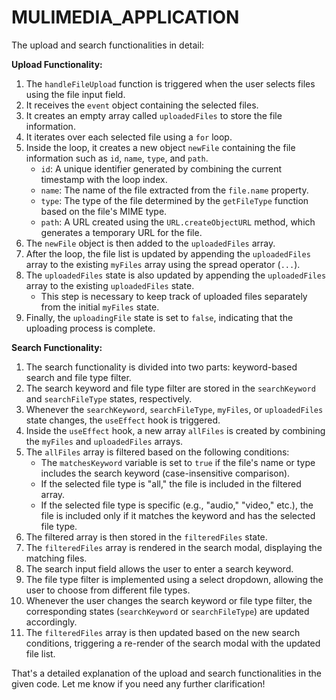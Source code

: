 # MULIMEDIA_APPLICATION

The upload and search functionalities in detail:

**Upload Functionality:**
1. The `handleFileUpload` function is triggered when the user selects files using the file input field.
2. It receives the `event` object containing the selected files.
3. It creates an empty array called `uploadedFiles` to store the file information.
4. It iterates over each selected file using a `for` loop.
5. Inside the loop, it creates a new object `newFile` containing the file information such as `id`, `name`, `type`, and `path`.
   - `id`: A unique identifier generated by combining the current timestamp with the loop index.
   - `name`: The name of the file extracted from the `file.name` property.
   - `type`: The type of the file determined by the `getFileType` function based on the file's MIME type.
   - `path`: A URL created using the `URL.createObjectURL` method, which generates a temporary URL for the file.
6. The `newFile` object is then added to the `uploadedFiles` array.
7. After the loop, the file list is updated by appending the `uploadedFiles` array to the existing `myFiles` array using the spread operator (`...`).
8. The `uploadedFiles` state is also updated by appending the `uploadedFiles` array to the existing `uploadedFiles` state.
   - This step is necessary to keep track of uploaded files separately from the initial `myFiles` state.
9. Finally, the `uploadingFile` state is set to `false`, indicating that the uploading process is complete.

**Search Functionality:**
1. The search functionality is divided into two parts: keyword-based search and file type filter.
2. The search keyword and file type filter are stored in the `searchKeyword` and `searchFileType` states, respectively.
3. Whenever the `searchKeyword`, `searchFileType`, `myFiles`, or `uploadedFiles` state changes, the `useEffect` hook is triggered.
4. Inside the `useEffect` hook, a new array `allFiles` is created by combining the `myFiles` and `uploadedFiles` arrays.
5. The `allFiles` array is filtered based on the following conditions:
   - The `matchesKeyword` variable is set to `true` if the file's name or type includes the search keyword (case-insensitive comparison).
   - If the selected file type is "all," the file is included in the filtered array.
   - If the selected file type is specific (e.g., "audio," "video," etc.), the file is included only if it matches the keyword and has the selected file type.
6. The filtered array is then stored in the `filteredFiles` state.
7. The `filteredFiles` array is rendered in the search modal, displaying the matching files.
8. The search input field allows the user to enter a search keyword.
9. The file type filter is implemented using a select dropdown, allowing the user to choose from different file types.
10. Whenever the user changes the search keyword or file type filter, the corresponding states (`searchKeyword` or `searchFileType`) are updated accordingly.
11. The `filteredFiles` array is then updated based on the new search conditions, triggering a re-render of the search modal with the updated file list.

That's a detailed explanation of the upload and search functionalities in the given code. Let me know if you need any further clarification!
